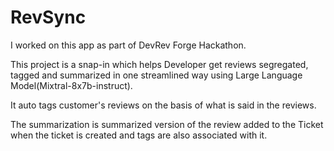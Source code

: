 
# RevSync

I worked on this app as part of DevRev Forge Hackathon.

This project is a snap-in which helps Developer get reviews segregated, tagged and summarized in one streamlined way using Large Language Model(Mixtral-8x7b-instruct).

It auto tags customer's reviews on the basis of what is said in the reviews.

The summarization is summarized version of the review added to the Ticket when the ticket is created and tags are also associated with it.
